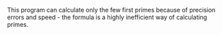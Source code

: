 This program can calculate only the few first primes because of precision errors and speed - the formula is a highly inefficient way of calculating primes.

